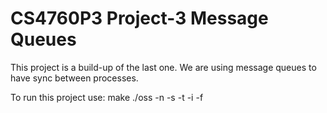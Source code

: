 # CS4760P3 Project-3 Message Queues
This project is a build-up of the last one. We are using message queues to have sync between processes. 

To run this project use:
make
./oss -n <number> -s <number> -t <number> -i <number> -f <filename>
